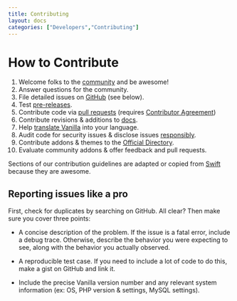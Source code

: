 ```yaml
---
title: Contributing
layout: docs
categories: ["Developers","Contributing"]
---
```


# How to Contribute

1. Welcome folks to the [community](http://vanillaforums.org/discussions) and be awesome!
2. Answer questions for the community.
3. File detailed issues on [GitHub](https://github.com/vanillaforums/vanilla) (see below).
4. Test [pre-releases](http://vanillaforums.org/categories/blog).
5. Contribute code via [pull requests](/developers/contributing/pull-requests) (requires [Contributor Agreement](http://vanillaforums.org/contributors))
6. Contribute revisions & additions to [docs](https://github.com/vanillaforums/VanillaDocs).
7. Help [translate Vanilla](/developers/locales) into your language.
8. Audit code for security issues & disclose issues [responsibly](/developers).
9. Contribute addons & themes to the [Official Directory](http://vanillaforums.org/addons).
10. Evaluate community addons & offer feedback and pull requests.

Sections of our contribution guidelines are adapted or copied from [Swift](https://swift.org/contributing/) because they are awesome.

## Reporting issues like a pro

First, check for duplicates by searching on GitHub. All clear? Then make sure you cover three points:

*  A concise description of the problem. If the issue is a fatal error, include a debug trace. Otherwise, describe the behavior you were expecting to see, along with the behavior you actually observed.

* A reproducible test case. If you need to include a lot of code to do this, make a gist on GitHub and link it.

* Include the precise Vanilla version number and any relevant system information (ex: OS, PHP version & settings, MySQL settings).

